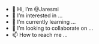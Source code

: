 - 👋 Hi, I’m @Jaresmi
- 👀 I’m interested in ...
- 🌱 I’m currently learning ...
- 💞️ I’m looking to collaborate on ...
- 📫 How to reach me ...

<!---
Jaresmi/Jaresmi is a ✨ special ✨ repository because its `README.md` (this file) appears on your GitHub profile.
You can click the Preview link to take a look at your changes.
--->
